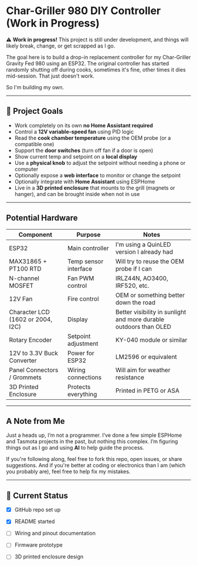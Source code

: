 # Char-Griller 980 DIY Controller (Work in Progress)

⚠️ **Work in progress!** This project is still under development, and things will likely break, change, or get scrapped as I go.

The goal here is to build a drop-in replacement controller for my Char-Griller Gravity Fed 980 using an ESP32. The original controller has started randomly shutting off during cooks, sometimes it's fine, other times it dies mid-session. That just doesn't work.

So I'm building my own.

---

## 🔧 Project Goals

- Work completely on its own  **no Home Assistant required**
- Control a **12V variable-speed fan** using PID logic
- Read the **cook chamber temperature** using the OEM probe (or a compatible one)
- Support the **door switches** (turn off fan if a door is open)
- Show current temp and setpoint on a **local display**
- Use a **physical knob** to adjust the setpoint without needing a phone or computer
- Optionally expose a **web interface** to monitor or change the setpoint
- Optionally integrate with **Home Assistant** using ESPHome
- Live in a **3D printed enclosure** that mounts to the grill (magnets or hanger), and can be brought inside when not in use

---

##  Potential Hardware

| Component                     | Purpose               | Notes                                           |
|------------------------------|-----------------------|-------------------------------------------------|
| ESP32                        | Main controller       | I'm using a QuinLED version I already had       |
| MAX31865 + PT100 RTD          | Temp sensor interface | Will try to reuse the OEM probe if I can        |
| N-channel MOSFET             | Fan PWM control       | IRLZ44N, AO3400, IRF520, etc.                    |
| 12V Fan                      | Fire control          | OEM or something better down the road           |
| Character LCD (1602 or 2004, I2C) | Display          | Better visibility in sunlight and more durable outdoors than OLED |
| Rotary Encoder               | Setpoint adjustment   | KY-040 module or similar                         |
| 12V to 3.3V Buck Converter    | Power for ESP32       | LM2596 or equivalent                             |
| Panel Connectors / Grommets   | Wiring connections    | Will aim for weather resistance                  |
| 3D Printed Enclosure         | Protects everything   | Printed in PETG or ASA                            |


---

## A Note from Me

Just a heads up, I’m not a programmer. I’ve done a few simple ESPHome and Tasmota projects in the past, but nothing this complex. I’m figuring things out as I go and using **AI** to help guide the process.

If you're following along, feel free to fork this repo, open issues, or share suggestions. And if you're better at coding or electronics than I am (which you probably are), feel free to help fix my mistakes.

---

## 📅 Current Status

- [x] GitHub repo set up
- [x] README started
- [ ] Wiring and pinout documentation
- [ ] Firmware prototype
- [ ] 3D printed enclosure design

